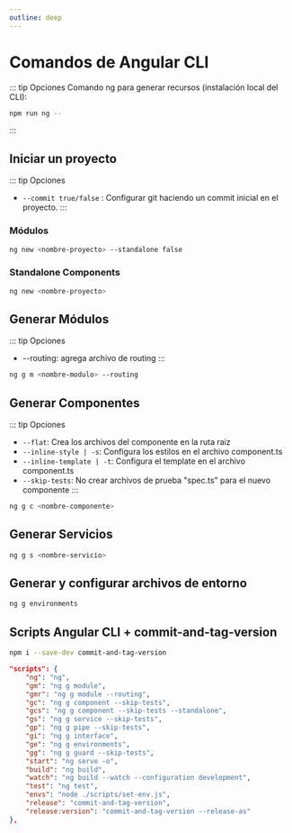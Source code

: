 ```yaml
---
outline: deep
---
```


# Comandos de Angular CLI

::: tip Opciones
Comando ng para generar recursos (instalación local del CLI):
```bash
npm run ng -- 
```
:::

## Iniciar un proyecto
::: tip Opciones
* ``--commit true/false`` : Configurar git haciendo un commit inicial en el proyecto.
:::


### Módulos
```bash
ng new <nombre-proyecto> --standalone false
```
### Standalone Components
```bash
ng new <nombre-proyecto> 
```

## Generar Módulos

::: tip Opciones
* --routing: agrega archivo de routing
:::
```bash
ng g m <nombre-modulo> --routing
```

## Generar Componentes

::: tip Opciones 
* ``--flat``: Crea los archivos del componente en la ruta raiz
* ``--inline-style | -s``: Configura los estilos en el archivo component.ts
* ``--inline-template | -t``: Configura el template en el archivo component.ts
* ``--skip-tests``: No crear archivos de prueba "spec.ts" para el nuevo componente
:::
```bash
ng g c <nombre-componente>
```

## Generar Servicios

```bash
ng g s <nombre-servicio>
```

## Generar y configurar archivos de entorno
```bash
ng g environments
```

## Scripts Angular CLI + commit-and-tag-version

```bash
npm i --save-dev commit-and-tag-version
```
```json
"scripts": {
    "ng": "ng",
    "gm": "ng g module",
    "gmr": "ng g module --routing",
    "gc": "ng g component --skip-tests",
    "gcs": "ng g component --skip-tests --standalone",
    "gs": "ng g service --skip-tests",
    "gp": "ng g pipe --skip-tests",
    "gi": "ng g interface",
    "ge": "ng g environments",
    "gg": "ng g guard --skip-tests",
    "start": "ng serve -o",
    "build": "ng build",
    "watch": "ng build --watch --configuration development",
    "test": "ng test",
    "envs": "node ./scripts/set-env.js",
    "release": "commit-and-tag-version",
    "release:version": "commit-and-tag-version --release-as"
},
```
